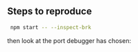## Steps to reproduce

```bash
 npm start -- --inspect-brk
```

then look at the port debugger has chosen:


